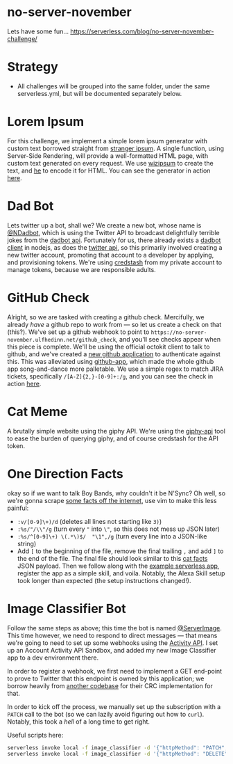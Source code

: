 # no-server-november
Lets have some fun... https://serverless.com/blog/no-server-november-challenge/

# Strategy

* All challenges will be grouped into the same folder, under the same serverless.yml, but will be
  documented separately below.

# Lorem Ipsum

For this challenge, we implement a simple lorem ipsum generator with custom text borrowed straight
from [stranger ipsum].  A single function, using Server-Side Rendering, will provide a
well-formatted HTML page, with custom text generated on every request.  We use [wizipsum] to create
the text, and [he] to encode it for HTML.  You can see the generator in action
[here](https://no-server-november.ulfhedinn.net/lorem_ipsum).

[stranger ipsum]: https://github.com/robertcoopercode/stranger-ipsum/blob/master/src/generator.js
[wizipsum]: https://github.com/wizbii/wizipsum
[he]: https://github.com/mathiasbynens/he

# Dad Bot

Lets twitter up a bot, shall we?  We create a new bot, whose name is [@NDadbot], which is using the
Twitter API to broadcast delightfully terrible jokes from the [dadbot api].  Fortunately for us,
there already exists a [dadbot client] in nodejs, as does the [twitter api], so this primarily
involved creating a new twitter account, promoting that account to a developer by applying, and
provisioning tokens.  We're using [credstash] from my private account to manage tokens, because we
are responsible adults.

[@NDadbot]: https://twitter.com/NDadbot
[credstash]: https://github.com/fugue/credstash
[dadbot api]: https://icanhazdadjoke.com/api
[dadbot client]: https://github.com/jmptr/node-icanhazdadjoke-client
[twitter api]: https://github.com/desmondmorris/node-twitter

# GitHub Check

Alright, so we are tasked with creating a github check.  Mercifully, we already *have* a github repo
to work from — so let us create a check on that (this?).  We've set up a github webhook to point to
`https://no-server-november.ulfhedinn.net/github_check`, and you'll see checks appear when this
piece is complete.  We'll be using the official octokit client to talk to github, and we've created
a [new github application](https://github.com/settings/applications/932381) to authenticate against
this.  This was alleviated using [github-app], which made the whole github app song-and-dance more
palletable.  We use a simple regex to match JIRA tickets, specifically `/[A-Z]{2,}-[0-9]+:/g`, and
you can see the check in action [here](https://github.com/jontg/no-server-november/pull/1).

[official octokit]: https://github.com/octokit/rest.js
[github-app]: https://github.com/probot/github-app

# Cat Meme

A brutally simple website using the giphy API.  We're using the [giphy-api] tool to ease the burden
of querying giphy, and of course credstash for the API token.

[giphy-api]: https://github.com/austinkelleher/giphy-api

# One Direction Facts

okay so if we want to talk Boy Bands, why couldn't it be N'Sync?  Oh well, so we're gonna scrape
[some facts off the internet], use vim to make this less painful:
* `:v/[0-9]\+)/d` (deletes all lines not starting like `3)`)
* `:%s/"/\\"/g` (turn every `"` into `\"`, so this does not mess up JSON later)
* `:%s/^[0-9]\+) \(.*\)$/  "\1",/g` (turn every line into a JSON-like string)
* Add `[` to the beginning of the file, remove the final trailing `,` and add `]` to the end of the
  file.
The final file should look similar to this [cat facts] JSON payload.  Then we follow along with the
[example serverless app], register the app as a simple skill, and voila.  Notably, the Alexa Skill
setup took longer than expected (the setup instructions changed!).

[some facts off the internet]: https://planetradio.co.uk/hits-radio/entertainment/music/101-one-direction-facts/
[cat facts]: https://gist.github.com/tonkku107/c079131c11a8f761a136a4ed305a0d9d
[example serverless app]: https://github.com/serverless/examples/blob/master/aws-node-alexa-skill/

# Image Classifier Bot

Follow the same steps as above; this time the bot is named [@ServerImage].  This time however, we
need to respond to direct messages — that means we're going to need to set up some webhooks using
the [Activity API].  I set up an Account Activity API Sandbox, and added my new Image Classifier app
to a dev environment there.

In order to register a webhook, we first need to implement a GET end-point to prove to Twitter that
this endpoint is owned by this application; we borrow heavily from [another codebase] for their CRC
implementation for that.

In order to kick off the process, we manually set up the subscription with a `PATCH` call to the bot
(so we can lazily avoid figuring out how to `curl`).  Notably, this took a *hell* of a long time to
get right.

Useful scripts here:
```bash
serverless invoke local -f image_classifier -d '{"httpMethod": "PATCH", "body": "{\"appId\": \"<APP_ID>\"}"}'
serverless invoke local -f image_classifier -d '{"httpMethod": "DELETE", "body": "{\"appId\": \"<APP_ID>\", \"id\": \"<ID>\"}"}'
```

[@ServerImage]: https://twitter.com/ServerImage
[Activity API]: https://developer.twitter.com/en/docs/accounts-and-users/subscribe-account-activity/guides/getting-started-with-webhooks
[another codebase]: https://itnext.io/serverless-twitter-bot-with-google-cloud-35d370676f7
